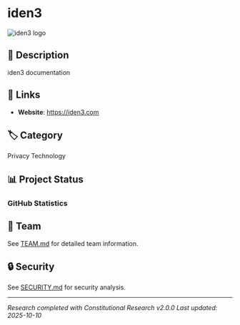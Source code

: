 # iden3

![iden3 logo](https://raw.githubusercontent.com/M0nkeyFl0wer/web3-privacy-ethereum-cypherpunk-research/master/deliverables/iden3/media/iden3-logo.svg)


## 📝 Description
iden3 documentation

## 🔗 Links
- **Website**: https://iden3.com


## 🏷️ Category
Privacy Technology

## 📊 Project Status

### GitHub Statistics




## 👥 Team
See [TEAM.md](reports/TEAM.md) for detailed team information.


## 🔒 Security
See [SECURITY.md](reports/SECURITY.md) for security analysis.

---
*Research completed with Constitutional Research v2.0.0*
*Last updated: 2025-10-10*
